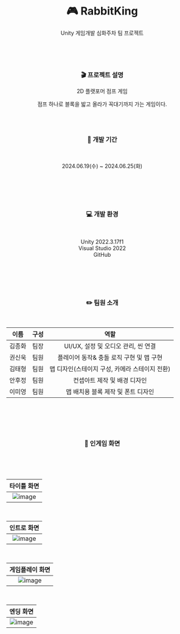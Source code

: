 <div align = 'center'>

# 🎮 RabbitKing
Unity 게임개발 심화주차 팀 프로젝트

</br>
</br>
</br>

</div>

<div align = 'center'>

### 🎬 프로젝트 설명
2D 플랫포머 점프 게임

점프 하나로 블록을 밟고 올라가 꼭대기까지 가는 게임이다.

</br>
</br>

<div align = 'center'>

### 📆 개발 기간

</br>

2024.06.19(수) ~ 2024.06.25(화)

</div>

   </br>
   </br>
   </br>
   </br>

<div align = 'center'>

### 💻 개발 환경

</br>

Unity 2022.3.17f1  
Visual Studio 2022  
GitHub  



</div>

   </br>
   </br>
   </br>
   </br>

<div align = 'center'>

### ✏️ 팀원 소개

</br>

|이름|구성|역할|
|:------:|:------:|:------:|
|김종화|팀장|UI/UX, 설정 및 오디오 관리, 씬 연결|
|권신욱|팀원|플레이어 동작& 충돌 로직 구현 및 맵 구현|
|김태형|팀원|맵 디자인(스테이지 구성, 카메라  스테이지 전환)|
|안후정|팀원|컨셉아트 제작 및 배경 디자인|
|이미영|팀원|맵 배치용 블록 제작 및 폰트 디자인|

</br>
</br>
</br>
</br>

### 🔎 인게임 화면

</br>
</br>
</br>

<div align = 'center'>

|타이틀 화면|
|:------:|
|![image](https://github.com/Be-bell/RabbitKing/assets/167054226/7c8408fa-ca4b-46de-8281-a5ef25be3647)|

</br>

|인트로 화면|
|:------:|
|![image](https://github.com/Be-bell/RabbitKing/assets/167054226/513b3260-e6fa-4a98-9dbf-6d6da6ac0258)|

</br>

|게임플레이 화면|
|:------:|
|![image](https://github.com/Be-bell/RabbitKing/assets/167054226/b738e629-4691-4ac7-a6d2-5d9b38667af2)|

</br>

|엔딩 화면|
|:------:|
|![image](https://github.com/Be-bell/RabbitKing/assets/167054226/622f5944-7b25-4689-91eb-245d1415983c)|

</div>
